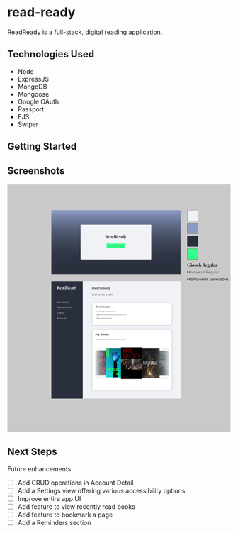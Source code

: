 # read-ready

ReadReady is a full-stack, digital reading application.

## Technologies Used

- Node
- ExpressJS
- MongoDB
- Mongoose
- Google OAuth
- Passport
- EJS
- Swiper

## Getting Started

<!-- Check out the site [here]()! -->

## Screenshots

 <p>
<img src="/public/images/screenshots/readready-wireframe.png" width="800">
</p>

## Next Steps

Future enhancements:

- [ ] Add CRUD operations in Account Detail
- [ ] Add a Settings view offering various accessibility options
- [ ] Improve entire app UI
- [ ] Add feature to view recently read books
- [ ] Add feature to bookmark a page
- [ ] Add a Reminders section
